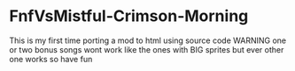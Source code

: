 # FnfVsMistful-Crimson-Morning
This is my first time porting a mod to html using source code
WARNING one or two bonus songs wont work like the ones with BIG sprites but ever other one works so have fun
